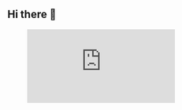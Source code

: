 ## Hi there 👋

<figure><embed src="https://wakatime.com/share/@Aleksy/ef0a1c90-9177-47dd-9f12-a9e3cd95b151.svg"></embed></figure>
<!--
**alexismisslin/alexismisslin** is a ✨ _special_ ✨ repository because its `README.md` (this file) appears on your GitHub profile.

Here are some ideas to get you started:

- 🔭 I’m currently working on ...
- 🌱 I’m currently learning ...
- 👯 I’m looking to collaborate on ...
- 🤔 I’m looking for help with ...
- 💬 Ask me about ...
- 📫 How to reach me: ...
- 😄 Pronouns: ...
- ⚡ Fun fact: ...
-->
